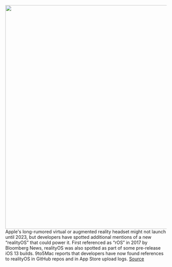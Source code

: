 <img src='https://cdn.vox-cdn.com/thumbor/Jwv7uxo8sXG-hG_CQOGMiqYECDs=/0x0:2040x1360/1200x800/filters:focal(857x517:1183x843)/cdn.vox-cdn.com/uploads/chorus_image/image/70487413/acastro_180604_1777_apple_wwdc_0003.0.jpg' width='700px' /><br/>
Apple's long-rumored virtual or augmented reality headset might not launch until 2023, but developers have spotted additional mentions of a new “realityOS” that could power it. First referenced as “rOS” in 2017 by Bloomberg News, realityOS was also spotted as part of some pre-release iOS 13 builds. 9to5Mac reports that developers have now found references to realityOS in GitHub repos and in App Store upload logs.
<a href='https://www.theverge.com/22925038/apple-realityos-augmented-reality-headset-operating-system-rumors'> Source <a/>